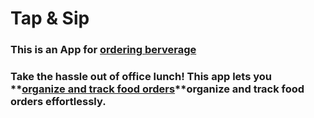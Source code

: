 # Tap & Sip 

### This is an App for **<a href="https://neko12377.github.io/Beverage-Ordering/" target="_blank">ordering berverage</a>**  
### Take the hassle out of office lunch! This app lets you **<a href="https://neko12377.github.io/Beverage-Ordering/" target="_blank">organize and track food orders</a>**organize and track food orders effortlessly.
